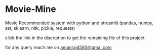# Movie-Mine
Movie Recommended system with python and streamlit (pandas, numpy, ast, sklearn, nltk, pickle, requests)

click the link in the discription to get the remaining file of this project 

for any query reach me on amanraj4580@gmai.com
